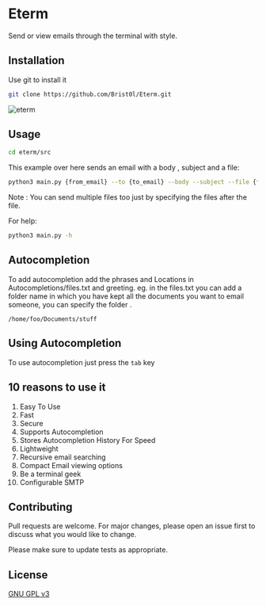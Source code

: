 # Eterm

Send or view emails through the terminal with style.

## Installation

Use git to install it

```bash
git clone https://github.com/Brist0l/Eterm.git
```

![eterm](https://github.com/mrHola21/Eterm/blob/main/imgs/eterm.png?raw=true)
## Usage

```bash
cd eterm/src
```

This example over here sends an email with a body , subject and a file:

```bash
python3 main.py {from_email} --to {to_email} --body --subject --file {files}
```

Note : You can send multiple files too just by specifying the files after the file.

For help:

```bash
python3 main.py -h
```

## Autocompletion

To add autocompletion add the phrases and Locations in Autocompletions/files.txt and greeting. eg. in the files.txt you
can add a folder name in which you have kept all the documents you want to email someone, you can specify the folder .

```text
/home/foo/Documents/stuff
```

## Using Autocompletion

To use autocompletion just press the `tab` key

## 10 reasons to use it

1) Easy To Use
2) Fast
3) Secure
4) Supports Autocompletion
5) Stores Autocompletion History For Speed
6) Lightweight
7) Recursive email searching
8) Compact Email viewing options
9) Be a terminal geek
10) Configurable SMTP

## Contributing

Pull requests are welcome. For major changes, please open an issue first to discuss what you would like to change.

Please make sure to update tests as appropriate.

## License

[GNU GPL v3](https://choosealicense.com/licenses/gpl-3.0/)
